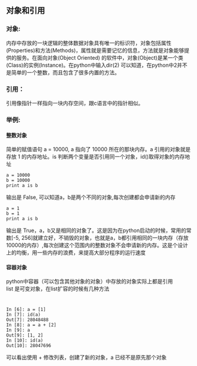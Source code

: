 ## 对象和引用  
### 对象:
内存中存放的一块逻辑的整体数据对象具有唯一的标识符，对象包括属性(Properties)和方法(Methods)，属性就是需要记忆的信息，方法就是对象能够提供的服务。在面向对象(Object Oriented) 的软件中，对象(Object)是某一个类(Class)的实例(Instance)。在python中输入dir(2)
可以知道，在python中2并不是简单的一个整数，而且包含了很多内置的方法。
### 引用：
引用像指针一样指向一块内存空间，跟c语言中的指针相似。
### 举例:
#### 整数对象
简单的赋值语句 a = 10000, a 指向了 10000 所在的那块内存。a 引用的对象就是存放 1 的内存地址。is 判断两个变量是否引用同一个对象，id()取得对象的内存地址  

    a = 10000 
    b = 10000 
    print a is b

输出是 False,  可以知道a，b是两个不同的对象,每次创建都会申请新的内存

    a = 1
    b = 1
    print a is b

输出是 True，a，b又是相同的对象了。这是因为在python启动的时候，常用的常数[-5, 256]就建立好，不销毁的对象，也就是a，b都引用相同的一块内存（存放10000的内存）,每次创建这个范围内的整数对象不会申请新的内存。这是个设计上的均衡，用一些内存的浪费，来提高大部分程序的运行速度
#### 容器对象
python中容器（可以包含其他对象的对象）中存放的对象实际上都是引用  
list 是可变对象，在list扩容的时候有几种方法

#   
    In [6]: a = [1]
    In [7]: id(a)
    Out[7]: 28048488
    In [8]: a = a + [2]
    In [9]: a
    Out[9]: [1, 2]
    In [10]: id(a)
    Out[10]: 28047696

可以看出使用 + 修改列表，创建了新的对象，a 已经不是原先那个对象









